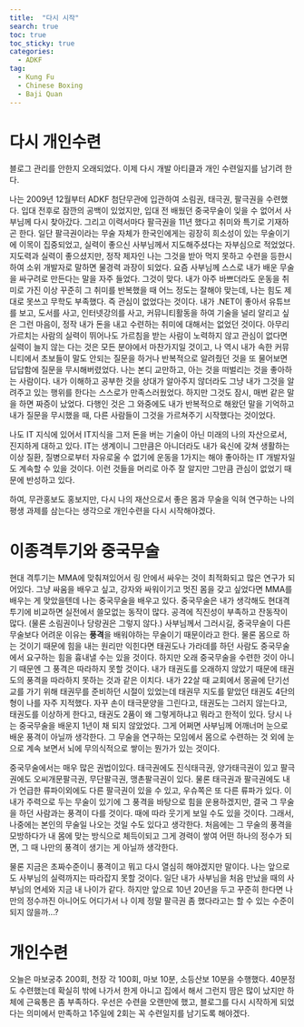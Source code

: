 ```yaml
---
title:  "다시 시작"
search: true
toc: true
toc_sticky: true
categories: 
  - ADKF
tag:
  - Kung Fu
  - Chinese Boxing
  - Baji Quan
---
```


# 다시 개인수련

블로그 관리를 안한지 오래되었다. 이제 다시 개발 아티클과 개인 수련일지를 남기려 한다.

나는 2009년 12월부터 ADKF 첨단무관에 입관하여 소림권, 태극권, 팔극권을 수련했다.
입대 전후로 잠깐의 공백이 있었지만, 입대 전 배웠던 중국무술이 잊을 수 없어서 사부님께 다시 찾아갔다.
그리고 이력서마다 팔극권을 11년 했다고 취미와 특기로 기재하곤 한다.
일단 팔극권이라는 무술 자체가 한국인에게는 굉장히 희소성이 있는 무술이기에 이목이 집중되었고, 실력이 좋으신 사부님께서 지도해주셨다는 자부심으로 적었었다.
지도력과 실력이 좋으셨지만, 정작 제자인 나는 그것을 받아 먹지 못하고 수련을 등한시하여 소위 개발자로 말하면 물경력 과장이 되었다.
요즘 사부님께 스스로 내가 배운 무술을 싸구려로 만든다는 말을 자주 들었다.
그것이 맞다. 내가 아주 바쁘더라도 운동을 취미로 가진 이상 꾸준히 그 취미를 반복했을 때 어느 정도는 잘해야 맞는데, 나는 힘도 제대로 못쓰고 무학도 부족했다.
즉 관심이 없었다는 것이다.
내가 .NET이 좋아서 유튜브를 보고, 도서를 사고, 인터넷강의를 사고, 커뮤니티활동을 하여 기술을 널리 알리고 싶은 그런 마음이, 정작 내가 돈을 내고 수련하는 취미에 대해서는 없었던 것이다.
아무리 가르치는 사람의 실력이 뛰어나도 가르침을 받는 사람이 노력하지 않고 관심이 없다면 실력이 늘지 않는 다는 것은 모든 분야에서 마찬가지일 것이고, 나 역시 내가 속한 커뮤니티에서 초보들이 말도 안되는 질문을 하거나 반복적으로 알려줬던 것을 또 물어보면 답답함에 질문을 무시해버렸었다.
나는 본디 교만하고, 아는 것을 떠벌리는 것을 좋아하는 사람이다.
내가 이해하고 공부한 것을 상대가 알아주지 않더라도 그냥 내가 그것을 알려주고 있는 행위를 한다는 스스로가 만족스러웠었다.
하지만 그것도 잠시, 매번 같은 말을 하면 짜증이 났었다.
다행인 것은 그 와중에도 내가 반복적으로 해왔던 말을 기억하고 내가 질문을 무시했을 때, 다른 사람들이 그것을 가르쳐주기 시작했다는 것이었다.

나도 IT 지식에 있어서 IT지식을 그저 돈을 버는 기술이 아닌 미래의 나의 자산으로서, 진지하게 대하고 있다.
IT는 생계이니 그만큼은 아니더라도 내가 육신에 갖쳐 생활하는 이상 질환, 질병으로부터 자유로울 수 없기에 운동을 1가지는 해야 좋아하는 IT 개발자일도 계속할 수 있을 것이다.
이런 것들을 머리로 아주 잘 알지만 그만큼 관심이 없었기 때문에 반성하고 있다.

하여, 무관홍보도 홍보지만, 다시 나의 재산으로서 좋은 몸과 무술을 익혀 연구하는 나의 평생 과제를 삼는다는 생각으로 개인수련을 다시 시작해야겠다.

# 이종격투기와 중국무술

현대 격투기는 MMA에 맞춰져있어서 링 안에서 싸우는 것이 최적화되고 많은 연구가 되어있다.
그냥 싸움을 배우고 싶고, 강자와 싸워이기고 멋진 몸을 갖고 싶었다면 MMA를 배우는 게 맞았을텐데 나는 중국무술을 배우고 있다.
중국무술은 내가 생각해도 현대격투기에 비교하면 실전에서 쓸모없는 동작이 많다.
공격에 직진성이 부족하고 잔동작이 많다. (물론 소림권이나 당랑권은 그렇지 않다.)
사부님께서 그러시길, 중국무술이 다른 무술보다 어려운 이유는 **풍격**을 배워야하는 무술이기 때문이라고 한다.
물론 몸으로 하는 것이기 때문에 힘을 내는 원리만 익힌다면 태권도나 가라데를 하던 사람도 중국무술에서 요구하는 힘을 흉내낼 수는 있을 것이다.
하지만 오래 중국무술을 수련한 것이 아니기 때문엔 그 풍격은 따라하지 못할 것이다.
내가 태권도를 오래하지 않았기 때문에 태권도의 풍격을 따라하지 못하는 것과 같은 이치다.
내가 22살 때 교회에서 몽골에 단기선교를 가기 위해 태권무를 준비하던 시절이 있었는데 태권무 지도를 맡았던 태권도 4단의 형이 나를 자주 지적했다.
자꾸 손이 태극문양을 그린다고, 태권도는 그러지 않는다고, 태권도를 이상하게 한다고, 태권도 2품이 왜 그렇게하냐고 뭐라고 한적이 있다.
당시 나는 중국무술을 배운지 1년이 채 되지 않았었다.
그게 어쩌면 사부님께 어깨너머 눈으로 배운 풍격이 아닐까 생각한다.
그 무술을 연구하는 모임에서 몸으로 수련하는 것 외에 눈으로 계속 보면서 뇌에 무의식적으로 쌓이는 뭔가가 있는 것이다.

중국무술에서는 매우 많은 권법이있다. 태극권에도 진식태극권, 양가태극권이 있고 팔극권에도 오씨개문팔극권, 무단팔극권, 맹촌팔극권이 있다.
물론 태극권과 팔극권에도 내가 언급한 류파이외에도 다른 팔극권이 있을 수 있고, 우슈쪽은 또 다른 류파가 있다.
이 내가 주력으로 두는 무술이 있기에 그 풍격을 바탕으로 힘을 운용하겠지만, 결국 그 무술을 하던 사람과는 풍격이 다를 것이다.
때에 따라 웃기게 보일 수도 있을 것이다.
그래서, 나중에는 본인의 무술일 나오는 것일 수도 있다고 생각한다.
처음에는 그 무술의 풍격을 모방하다가 내 몸에 맞는 방식으로 체득이되고 그게 경력이 쌓여 어떤 하나의 정수가 되면, 그 때 나만의 풍격이 생기는 게 아닐까 생각한다.

물론 지금은 초짜수준이니 풍격이고 뭐고 다시 열심히 해야겠지만 말이다.
나는 앞으로도 사부님의 실력까지는 따라잡지 못할 것이다.
일단 내가 사부님을 처음 만났을 때의 사부님의 연세와 지금 내 나이가 같다.
하지만 앞으로 10년 20년을 두고 꾸준히 한다면 나만의 정수까진 아니어도 어디가서 나 이제 정말 팔극권 좀 했다라고는 할 수 있는 수준이 되지 않을까...?

# 개인수련

오늘은 마보궁추 200회, 천장 각 100회, 마보 10분, 소등산보 10분을 수행했다.
40분정도 수련했는데 확실히 밖에 나가서 한게 아니고 집에서 해서 그런지 땀은 많이 났지만 하체에 근육통은 좀 부족하다.
우선은 수련을 오랜만에 했고, 블로그를 다시 시작하게 되었다는 의미에서 만족하고 1주일에 2회는 꼭 수련일지를 남기도록 해야겠다.
